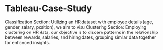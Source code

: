 # Tableau-Case-Study
Classification Section: Utilizing an HR dataset with employee details (age, gender, salary, position), we aim to visu Clustering Section: Employing clustering on HR data, our objective is to discern patterns in the relationship between rewards, salaries, and hiring dates, grouping similar data together for enhanced insights.
